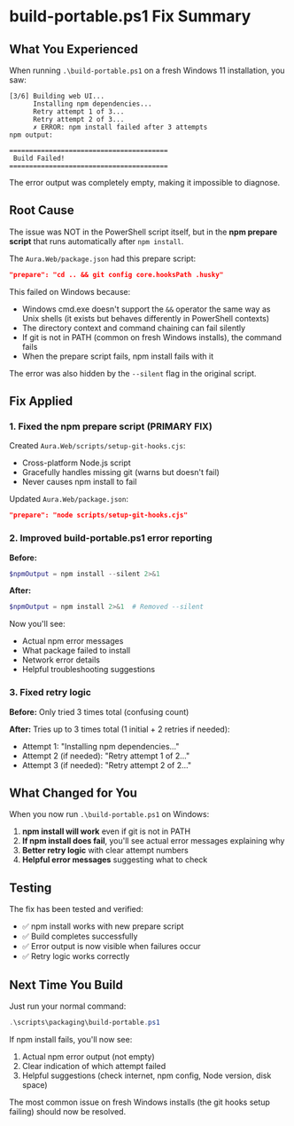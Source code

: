 # build-portable.ps1 Fix Summary

## What You Experienced

When running `.\build-portable.ps1` on a fresh Windows 11 installation, you saw:

```
[3/6] Building web UI...
      Installing npm dependencies...
      Retry attempt 1 of 3...
      Retry attempt 2 of 3...
      ✗ ERROR: npm install failed after 3 attempts
npm output:

========================================
 Build Failed!
========================================
```

The error output was completely empty, making it impossible to diagnose.

## Root Cause

The issue was NOT in the PowerShell script itself, but in the **npm prepare script** that runs automatically after `npm install`.

The `Aura.Web/package.json` had this prepare script:
```json
"prepare": "cd .. && git config core.hooksPath .husky"
```

This failed on Windows because:
- Windows cmd.exe doesn't support the `&&` operator the same way as Unix shells (it exists but behaves differently in PowerShell contexts)
- The directory context and command chaining can fail silently
- If git is not in PATH (common on fresh Windows installs), the command fails
- When the prepare script fails, npm install fails with it

The error was also hidden by the `--silent` flag in the original script.

## Fix Applied

### 1. Fixed the npm prepare script (PRIMARY FIX)

Created `Aura.Web/scripts/setup-git-hooks.cjs`:
- Cross-platform Node.js script
- Gracefully handles missing git (warns but doesn't fail)
- Never causes npm install to fail

Updated `Aura.Web/package.json`:
```json
"prepare": "node scripts/setup-git-hooks.cjs"
```

### 2. Improved build-portable.ps1 error reporting

**Before:**
```powershell
$npmOutput = npm install --silent 2>&1
```

**After:**
```powershell
$npmOutput = npm install 2>&1  # Removed --silent
```

Now you'll see:
- Actual npm error messages
- What package failed to install
- Network error details
- Helpful troubleshooting suggestions

### 3. Fixed retry logic

**Before:** Only tried 3 times total (confusing count)

**After:** Tries up to 3 times total (1 initial + 2 retries if needed):
- Attempt 1: "Installing npm dependencies..."
- Attempt 2 (if needed): "Retry attempt 1 of 2..."
- Attempt 3 (if needed): "Retry attempt 2 of 2..."

## What Changed for You

When you now run `.\build-portable.ps1` on Windows:

1. **npm install will work** even if git is not in PATH
2. **If npm install does fail**, you'll see actual error messages explaining why
3. **Better retry logic** with clear attempt numbers
4. **Helpful error messages** suggesting what to check

## Testing

The fix has been tested and verified:
- ✅ npm install works with new prepare script
- ✅ Build completes successfully
- ✅ Error output is now visible when failures occur
- ✅ Retry logic works correctly

## Next Time You Build

Just run your normal command:
```powershell
.\scripts\packaging\build-portable.ps1
```

If npm install fails, you'll now see:
1. Actual npm error output (not empty)
2. Clear indication of which attempt failed
3. Helpful suggestions (check internet, npm config, Node version, disk space)

The most common issue on fresh Windows installs (the git hooks setup failing) should now be resolved.

